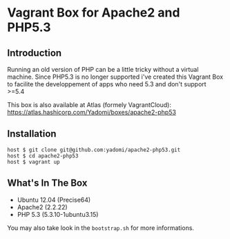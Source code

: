 Vagrant Box for Apache2 and PHP5.3
=================================

Introduction
------------

Running an old version of PHP can be a little tricky without a virtual machine. Since PHP5.3 is no longer
supported i've created this Vagrant Box to facilite the developpement of apps who need 5.3 and don't support >=5.4

This box is also available at Atlas (formely VagrantCloud): https://atlas.hashicorp.com/Yadomi/boxes/apache2-php53

Installation
------------

```
host $ git clone git@github.com:yadomi/apache2-php53.git
host $ cd apache2-php53
host $ vagrant up
```

What's In The Box
-----------------

- Ubuntu 12.04 (Precise64)
- Apache2 (2.2.22)
- PHP 5.3 (5.3.10-1ubuntu3.15)


You may also take look in the `bootstrap.sh` for more informations.